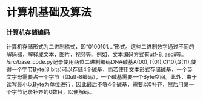 # 计算机基础及算法
### 计算机存储编码
计算机存储形式为二进制格式，即“0100101...”形式。这些二进制数字通过不同的解码器，解释成文本，图片，视频等。例如，文本编码方式有utf-8, ascii等。
<br>
/src/base_code.py记录使用两位二进制编码DNA碱基A(00),T(01),C(10),G(11),使得一个字节Byte(8 bits)可以存储4个碱基，而若使用文本形式存储碱基，一个英文字母需要占一个字节（如utf-8编码），一个碱基需要一个Byte空间。此外，由于读写最小以Byte为单位进行，因此最后不够4个碱基，需要以0补齐，然后用第一个字节记录补齐的0数目，以便解码。


